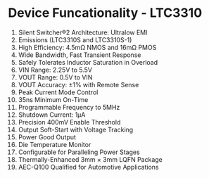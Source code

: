 # Device Funcationality - LTC3310

1. Silent Switcher®2 Architecture: Ultralow EMI
2. Emissions (LTC3310S and LTC3310S-1)
3. High Efficiency: 4.5mΩ NMOS and 16mΩ PMOS
4. Wide Bandwidth, Fast Transient Response
5. Safely Tolerates Inductor Saturation in Overload
6. VIN Range: 2.25V to 5.5V
7. VOUT Range: 0.5V to VIN
8. VOUT Accuracy: ±1% with Remote Sense
8. Peak Current Mode Control
9. 35ns Minimum On-Time
10. Programmable Frequency to 5MHz
11. Shutdown Current: 1µA
12. Precision 400mV Enable Threshold
13. Output Soft-Start with Voltage Tracking
14. Power Good Output
15. Die Temperature Monitor
16. Configurable for Paralleling Power Stages
17. Thermally-Enhanced 3mm × 3mm LQFN Package
18. AEC-Q100 Qualified for Automotive Applications